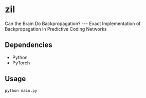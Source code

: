 # zil

Can the Brain Do Backpropagation? --- Exact Implementation of Backpropagation in Predictive Coding Networks

## Dependencies

-   Python
-   PyTorch

## Usage

```bash
python main.py
```
